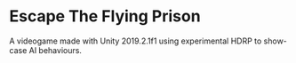 # Escape The Flying Prison

A videogame made with Unity 2019.2.1f1 using experimental HDRP to show-case AI behaviours.
